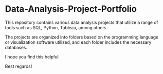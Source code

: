 # Data-Analysis-Project-Portfolio

This repository contains various data analysis projects that utilize a range of tools such as SQL, Python, Tableau, among others. 

The projects are organized into folders based on the programming language or visualization software utilized, and each folder includes the necessary databases. 

I hope you find this helpful. 

Best regards!
